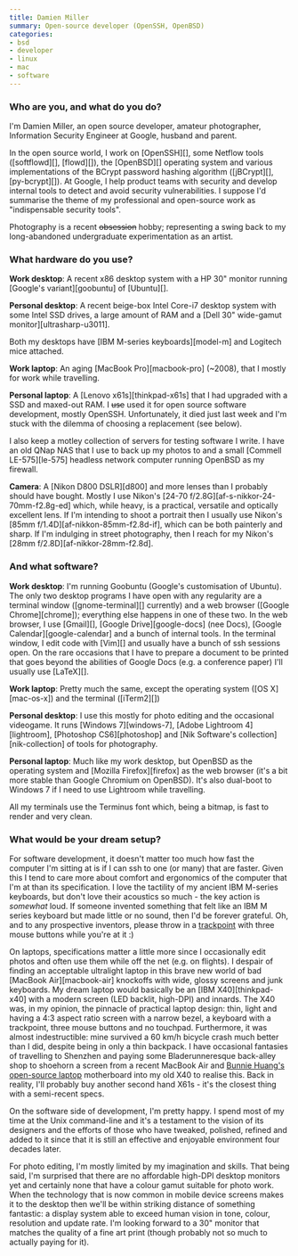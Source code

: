 ```yaml
---
title: Damien Miller
summary: Open-source developer (OpenSSH, OpenBSD)
categories:
- bsd
- developer
- linux
- mac
- software
---
```


### Who are you, and what do you do?

I'm Damien Miller, an open source developer, amateur photographer, Information Security Engineer at Google, husband and parent.

In the open source world, I work on [OpenSSH][], some Netflow tools ([softflowd][], [flowd][]), the [OpenBSD][] operating system and various implementations of the BCrypt password hashing algorithm ([jBCrypt][], [py-bcrypt][]). At Google, I help product teams with security and develop internal tools to detect and avoid security vulnerabilities. I suppose I'd summarise the theme of my professional and open-source work as "indispensable security tools".

Photography is a recent <strike>obsession</strike> hobby; representing a swing back to my long-abandoned undergraduate experimentation as an artist.

### What hardware do you use?

**Work desktop**: A recent x86 desktop system with a HP 30" monitor running [Google's variant][goobuntu] of [Ubuntu][].

**Personal desktop**: A recent beige-box Intel Core-i7 desktop system with some Intel SSD drives, a large amount of RAM and a [Dell 30" wide-gamut monitor][ultrasharp-u3011].

Both my desktops have [IBM M-series keyboards][model-m] and Logitech mice attached.

**Work laptop**: An aging [MacBook Pro][macbook-pro] (~2008), that I mostly for work while travelling.

**Personal laptop**: A [Lenovo x61s][thinkpad-x61s] that I had upgraded with a SSD and maxed-out RAM. I <strike>use</strike> used it for open source software development, mostly OpenSSH. Unfortunately, it died just last week and I'm stuck with the dilemma of choosing  a replacement (see below).

I also keep a motley collection of servers for testing software I write. I have an old QNap NAS that I use to back up my photos to and a small [Commell LE-575][le-575] headless network computer running OpenBSD as my firewall.

**Camera**: A [Nikon D800 DSLR][d800] and more lenses than I probably should have bought. Mostly I use Nikon's [24-70 f/2.8G][af-s-nikkor-24-70mm-f2.8g-ed] which, while heavy, is a practical, versatile and optically excellent lens. If I'm intending to shoot a portrait then I usually use Nikon's [85mm f/1.4D][af-nikkon-85mm-f2.8d-if], which can be both painterly and sharp. If I'm indulging in street photography, then I reach for my Nikon's [28mm f/2.8D][af-nikkor-28mm-f2.8d].

### And what software?

**Work desktop**: I'm running Goobuntu (Google's customisation of Ubuntu). The only two desktop programs I have open with any regularity are a terminal window ([gnome-terminal][] currently) and a web browser ([Google Chrome][chrome]); everything else happens in one of these two. In the web browser, I use [Gmail][], [Google Drive][google-docs] (nee Docs), [Google Calendar][google-calendar] and a bunch of internal tools. In the terminal window, I edit code with [Vim][] and usually have a bunch of ssh sessions open. On the rare occasions that I have to prepare a document to be printed that goes beyond the abilities of Google Docs (e.g. a conference paper) I'll usually use [LaTeX][].

**Work laptop**: Pretty much the same, except the operating system ([OS X][mac-os-x]) and the terminal ([iTerm2][])

**Personal desktop**: I use this mostly for photo editing and the occasional videogame. It runs [Windows 7][windows-7], [Adobe Lightroom 4][lightroom], [Photoshop CS6][photoshop] and [Nik Software's collection][nik-collection] of tools for photography.

**Personal laptop**: Much like my work desktop, but OpenBSD as the operating system and [Mozilla Firefox][firefox] as the web browser (it's a bit more stable than Google Chromium on OpenBSD). It's also dual-boot to Windows 7 if I need to use Lightroom while travelling.

All my terminals use the Terminus font which, being a bitmap, is fast to render and very clean.

### What would be your dream setup?

For software development, it doesn't matter too much how fast the computer I'm sitting at is if I can ssh to one (or many) that are faster. Given this I tend to care more about comfort and ergonomics of the computer that I'm at than its specification. I love the tactility of my ancient IBM M-series keyboards, but don't love their acoustics so much - the key action is _somewhat_ loud. If someone invented something that felt like an IBM M series keyboard but made little or no sound, then I'd be forever grateful. Oh, and to any prospective inventors, please throw in a [trackpoint](http://en.wikipedia.org/wiki/Trackpoint "The Wikipedia entry for Trackpoints.") with three mouse buttons while you're at it :)

On laptops, specifications matter a little more since I occasionally edit photos and often use them while off the net (e.g. on flights). I despair of finding an acceptable ultralight laptop in this brave new world of bad [MacBook Air][macbook-air] knockoffs with wide, glossy screens and junk keyboards. My dream laptop would basically be an [IBM X40][thinkpad-x40] with a modern screen (LED backlit, high-DPI) and innards. The X40 was, in my opinion, the pinnacle of practical laptop design: thin, light and having a 4:3 aspect ratio screen with a narrow bezel, a keyboard with a trackpoint, three mouse buttons and no touchpad. Furthermore, it was almost indestructible: mine survived a 60 km/h bicycle crash much better than I did, despite being in only a thin backpack. I have occasional fantasies of travelling to Shenzhen and paying some Bladerunneresque back-alley shop to shoehorn a screen from a recent MacBook Air and [Bunnie Huang's open-source laptop](http://www.bunniestudios.com/blog/?p=2686 "Bunnie's post on his own motherboard.") motherboard into my old X40 to realise this. Back in reality, I'll probably buy another second hand X61s - it's the closest thing with a semi-recent specs.

On the software side of development, I'm pretty happy. I spend most of my time at the Unix command-line and it's a testament to the vision of its designers and the efforts of those who have tweaked, polished, refined and added to it since that it is still an effective and enjoyable environment four decades later.

For photo editing, I'm mostly limited by my imagination and skills. That being said, I'm surprised that there are no affordable high-DPI desktop monitors yet and certainly none that have a colour gamut suitable for photo work. When the technology that is now common in mobile device screens makes it to the desktop then we'll be within striking distance of something fantastic: a display system able to exceed human vision in tone, colour, resolution and update rate. I'm looking forward to a 30" monitor that matches the quality of a fine art print (though probably not so much to actually paying for it).